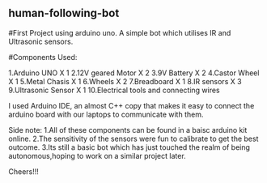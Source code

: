 ## human-following-bot
#First Project using arduino uno.
A simple bot which utilises IR and Ultrasonic sensors.

#Components Used:

   1.Arduino UNO X 1
   2.12V geared Motor X 2
   3.9V Battery X 2
   4.Castor Wheel X 1
   5.Metal Chasis X 1
   6.Wheels X 2
   7.Breadboard X 1
   8.IR sensors X 3
   9.Ultrasonic Sensor X 1
   10.Electrical tools and connecting wires
  
 I used Arduino IDE, an almost C++ copy that makes it easy to connect the arduino board with our laptops to communicate with them.
  
  Side note:
  1.All of these components can be found in a baisc arduino kit online.
  2.The sensitivity of the sensors were fun to calibrate to get the best outcome.
  3.Its still a basic bot which has just touched the realm of being autonomous,hoping to work on a similar project later.

Cheers!!!

